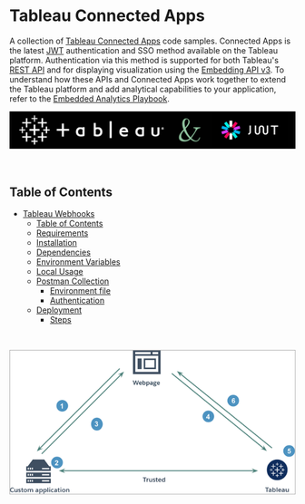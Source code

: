 # Tableau Connected Apps

A collection of [Tableau Connected Apps](https://www.tableau.com/about/blog/2022/1/how-seamlessly-integrate-analytics-your-product-connected-apps) code samples. Connected Apps is the latest [JWT](https://jwt.io/) authentication and SSO method available on the Tableau platform. Authentication via this method is supported for both Tableau's [REST API](https://help.tableau.com/current/api/rest_api/en-us/REST/rest_api.htm) and for displaying visualization using the [Embedding API v3](https://help.tableau.com/current/api/embedding_api/en-us/index.html). To understand how these APIs and Connected Apps work together to extend the Tableau platform and add analytical capabilities to your application, refer to the [Embedded Analytics Playbook](https://tableau.github.io/embedding-playbook/).

![Tableau & JWT banner](assets/images/tableau+jwt.png)

</br>

## Table of Contents
- [Tableau Webhooks](#tableau-webhooks)
  - [Table of Contents](#table-of-contents)
  - [Requirements](#requirements)
  - [Installation](#installation)
  - [Dependencies](#dependencies)
  - [Environment Variables](#environment-variables)
  - [Local Usage](#local-usage)
  - [Postman Collection](#postman-collection)
    - [Environment file](#environment-file)
    - [Authentication](#authentication)
  - [Deployment](#deployment)
    - [Steps](#steps)

</br>

![Tableau Connected Apps Diagram](assets/images/connectedapp_how.png)

